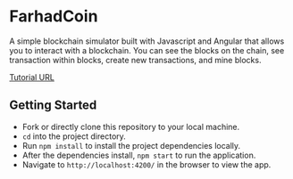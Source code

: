 # FarhadCoin

A simple blockchain simulator built with Javascript and Angular that allows you to interact with a blockchain. You can see the blocks on the chain, see transaction within blocks, create new transactions, and mine blocks.

[Tutorial URL](https://www.youtube.com/watch?v=zVqczFZr124)

## Getting Started

- Fork or directly clone this repository to your local machine.
- `cd` into the project directory.
- Run `npm install` to install the project dependencies locally.
- After the dependencies install, `npm start` to run the application.
- Navigate to `http://localhost:4200/` in the browser to view the app.


